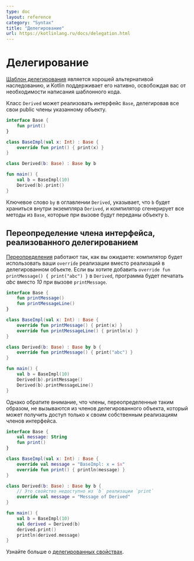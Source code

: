 ```yaml
---
type: doc
layout: reference
category: "Syntax"
title: "Делегирование"
url: https://kotlinlang.ru/docs/delegation.html
---
```


<!-- При переводе статьи оригинальная версия была от 31 March 2021 -->

<!--# Delegation-->
# Делегирование

<!--The [Delegation pattern](https://en.wikipedia.org/wiki/Delegation_pattern) has proven to be a good alternative to 
implementation inheritance, and Kotlin supports it natively requiring zero boilerplate code.-->
[Шаблон делегирования](https://ru.wikipedia.org/wiki/%D0%A8%D0%B0%D0%B1%D0%BB%D0%BE%D0%BD_%D0%B4%D0%B5%D0%BB%D0%B5%D0%B3%D0%B8%D1%80%D0%BE%D0%B2%D0%B0%D0%BD%D0%B8%D1%8F)
является хорошей альтернативой наследованию, и Kotlin поддерживает его нативно, освобождая вас от необходимости
написания шаблонного кода.

<!-- A class `Derived` can implement an interface `Base` by delegating all of its public members to a specified object: -->
Класс `Derived` может реализовать интерфейс `Base`, делегировав все свои public члены указанному объекту.

```kotlin
interface Base {
    fun print()
}

class BaseImpl(val x: Int) : Base {
    override fun print() { print(x) }
}

class Derived(b: Base) : Base by b

fun main() {
    val b = BaseImpl(10)
    Derived(b).print()
}
```

<!--The `by`-clause in the supertype list for `Derived` indicates that `b` will be stored internally in objects 
of `Derived` and the compiler will generate all the methods of `Base` that forward to `b`.-->
Ключевое слово `by` в оглавлении `Derived`, указывает, что `b` будет храниться внутри экземпляра `Derived`, и компилятор
сгенерирует все методы из `Base`, которые при вызове будут переданы объекту `b`.

<a name="overriding-a-member-of-an-interface-implemented-by-delegation"></a>

<!-- ## Overriding a member of an interface implemented by delegation -->
## Переопределение члена интерфейса, реализованного делегированием

<!-- [Overrides](inheritance.md#overriding-methods) work as you expect: the compiler will use your `override` 
implementations instead of those in the delegate object. If you want to add `override fun printMessage() { print("abc") }` to 
`Derived`, the program would print *abc* instead of *10* when `printMessage` is called: -->
[Переопределения](inheritance.html#overriding-methods) работают так, как вы ожидаете: компилятор будет использовать
ваши `override` реализации вместо реализаций в делегированном объекте. Если вы хотите добавить
`override fun printMessage() { print("abc") }` в `Derived`, программа будет печатать *abc* вместо *10* при вызове `printMessage`.

```kotlin
interface Base {
    fun printMessage()
    fun printMessageLine()
}

class BaseImpl(val x: Int) : Base {
    override fun printMessage() { print(x) }
    override fun printMessageLine() { println(x) }
}

class Derived(b: Base) : Base by b {
    override fun printMessage() { print("abc") }
}

fun main() {
    val b = BaseImpl(10)
    Derived(b).printMessage()
    Derived(b).printMessageLine()
}
```

<!-- Note, however, that members overridden in this way do not get called from the members of the 
delegate object, which can only access its own implementations of the interface members: -->
Однако обратите внимание, что члены, переопределенные таким образом, не вызываются из членов делегированного объекта,
который может получить доступ только к своим собственным реализациям членов интерфейса.

```kotlin
interface Base {
    val message: String
    fun print()
}

class BaseImpl(val x: Int) : Base {
    override val message = "BaseImpl: x = $x"
    override fun print() { println(message) }
}

class Derived(b: Base) : Base by b {
    // Это свойство недоступно из `b` реализации `print`
    override val message = "Message of Derived"
}

fun main() {
    val b = BaseImpl(10)
    val derived = Derived(b)
    derived.print()
    println(derived.message)
}
```

<!-- Learn more about [delegated properties](delegated-properties.md). -->
Узнайте больше о [делегированных свойствах](delegated-properties.html).
